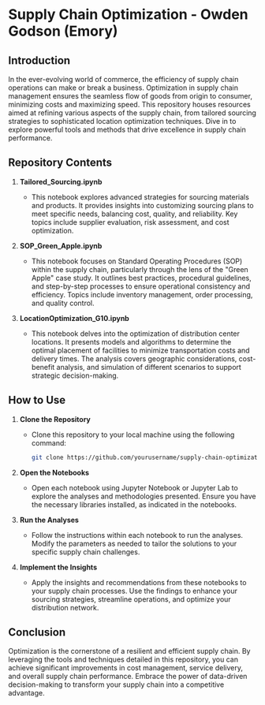 # Supply Chain Optimization - Owden Godson (Emory)

## Introduction

In the ever-evolving world of commerce, the efficiency of supply chain operations can make or break a business. Optimization in supply chain management ensures the seamless flow of goods from origin to consumer, minimizing costs and maximizing speed. This repository houses resources aimed at refining various aspects of the supply chain, from tailored sourcing strategies to sophisticated location optimization techniques. Dive in to explore powerful tools and methods that drive excellence in supply chain performance.

## Repository Contents

1. **Tailored_Sourcing.ipynb**
   - This notebook explores advanced strategies for sourcing materials and products. It provides insights into customizing sourcing plans to meet specific needs, balancing cost, quality, and reliability. Key topics include supplier evaluation, risk assessment, and cost optimization.

2. **SOP_Green_Apple.ipynb**
   - This notebook focuses on Standard Operating Procedures (SOP) within the supply chain, particularly through the lens of the "Green Apple" case study. It outlines best practices, procedural guidelines, and step-by-step processes to ensure operational consistency and efficiency. Topics include inventory management, order processing, and quality control.

3. **LocationOptimization_G10.ipynb**
   - This notebook delves into the optimization of distribution center locations. It presents models and algorithms to determine the optimal placement of facilities to minimize transportation costs and delivery times. The analysis covers geographic considerations, cost-benefit analysis, and simulation of different scenarios to support strategic decision-making.

## How to Use

1. **Clone the Repository**
   - Clone this repository to your local machine using the following command:
     ```bash
     git clone https://github.com/yourusername/supply-chain-optimization.git
     ```

2. **Open the Notebooks**
   - Open each notebook using Jupyter Notebook or Jupyter Lab to explore the analyses and methodologies presented. Ensure you have the necessary libraries installed, as indicated in the notebooks.

3. **Run the Analyses**
   - Follow the instructions within each notebook to run the analyses. Modify the parameters as needed to tailor the solutions to your specific supply chain challenges.

4. **Implement the Insights**
   - Apply the insights and recommendations from these notebooks to your supply chain processes. Use the findings to enhance your sourcing strategies, streamline operations, and optimize your distribution network.

## Conclusion

Optimization is the cornerstone of a resilient and efficient supply chain. By leveraging the tools and techniques detailed in this repository, you can achieve significant improvements in cost management, service delivery, and overall supply chain performance. Embrace the power of data-driven decision-making to transform your supply chain into a competitive advantage.

